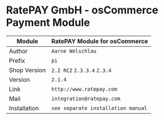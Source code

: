 RatePAY GmbH - osCommerce Payment Module
============================================

|Module | RatePAY Module for osCommerce
|------|----------
|Author | `Aarne Welschlau`
|Prefix | `pi`
|Shop Version | `2.2 RC2` `2.3.3.4` `2.3.4`
|Version | `2.1.4`
|Link | `http://www.ratepay.com`
|Mail | `integration@ratepay.com`
|Installation | `see separate installation manual`
